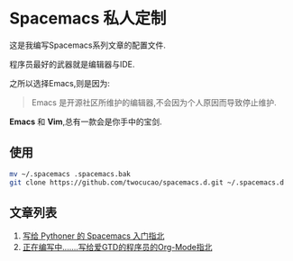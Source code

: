 # Spacemacs 私人定制

这是我编写Spacemacs系列文章的配置文件.

程序员最好的武器就是编辑器与IDE.

之所以选择Emacs,则是因为:

> Emacs 是开源社区所维护的编辑器,不会因为个人原因而导致停止维护.

**Emacs** 和 **Vim**,总有一款会是你手中的宝剑.


## 使用

```bash
mv ~/.spacemacs .spacemacs.bak
git clone https://github.com/twocucao/spacemacs.d.git ~/.spacemacs.d
```

## 文章列表

1. [写给 Pythoner 的 Spacemacs 入门指北](http://www.jianshu.com/p/c5cc672aae63)
2. [正在编写中.......写给爱GTD的程序员的Org-Mode指北](http://www.jianshu.com/p/c5cc672aae63)
